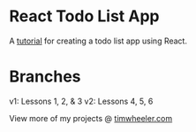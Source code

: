 # React Todo List App

A [tutorial](https://www.youtube.com/watch?v=yZ0f1Apb5CU) for creating a todo list app using React.

Branches
========
v1: Lessons 1, 2, & 3
v2: Lessons 4, 5, 6


View more of my projects @ [timwheeler.com](https://timwheeler.com)
